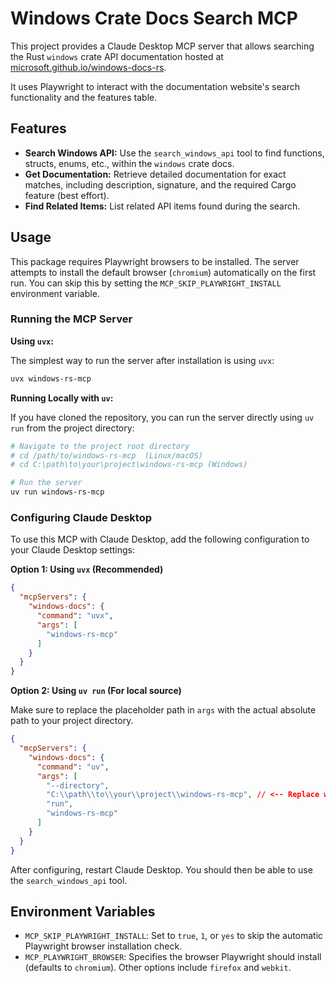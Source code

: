 # Windows Crate Docs Search MCP

This project provides a Claude Desktop MCP server that allows searching the Rust `windows` crate API documentation hosted at [microsoft.github.io/windows-docs-rs](https://microsoft.github.io/windows-docs-rs/).

It uses Playwright to interact with the documentation website's search functionality and the features table.

## Features

*   **Search Windows API:** Use the `search_windows_api` tool to find functions, structs, enums, etc., within the `windows` crate docs.
*   **Get Documentation:** Retrieve detailed documentation for exact matches, including description, signature, and the required Cargo feature (best effort).
*   **Find Related Items:** List related API items found during the search.

## Usage

This package requires Playwright browsers to be installed. The server attempts to install the default browser (`chromium`) automatically on the first run. You can skip this by setting the `MCP_SKIP_PLAYWRIGHT_INSTALL` environment variable.

### Running the MCP Server

**Using `uvx`:**

The simplest way to run the server after installation is using `uvx`:

```bash
uvx windows-rs-mcp
```

**Running Locally with `uv`:**

If you have cloned the repository, you can run the server directly using `uv run` from the project directory:

```bash
# Navigate to the project root directory
# cd /path/to/windows-rs-mcp  (Linux/macOS)
# cd C:\path\to\your\project\windows-rs-mcp (Windows)

# Run the server
uv run windows-rs-mcp
```

### Configuring Claude Desktop

To use this MCP with Claude Desktop, add the following configuration to your Claude Desktop settings:

**Option 1: Using `uvx` (Recommended)**

```json
{
  "mcpServers": {
    "windows-docs": {
      "command": "uvx",
      "args": [
        "windows-rs-mcp"
      ]
    }
  }
}
```

**Option 2: Using `uv run` (For local source)**

Make sure to replace the placeholder path in `args` with the actual absolute path to your project directory.

```json
{
  "mcpServers": {
    "windows-docs": {
      "command": "uv",
      "args": [
        "--directory",
        "C:\\path\\to\\your\\project\\windows-rs-mcp", // <-- Replace with your path
        "run",
        "windows-rs-mcp"
      ]
    }
  }
}
```

After configuring, restart Claude Desktop. You should then be able to use the `search_windows_api` tool.

## Environment Variables

*   `MCP_SKIP_PLAYWRIGHT_INSTALL`: Set to `true`, `1`, or `yes` to skip the automatic Playwright browser installation check.
*   `MCP_PLAYWRIGHT_BROWSER`: Specifies the browser Playwright should install (defaults to `chromium`). Other options include `firefox` and `webkit`.